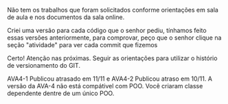 Não tem os trabalhos que foram solicitados conforme orientações em sala de aula e nos documentos da sala online.

Criei uma versão para cada código que o senhor pediu, tínhamos feito essas versões anteriormente, para comprovar, peço que o senhor clique na seção "atividade" para ver cada commit que fizemos

Certo! Atenção nas próximas. Seguir as orientações para utilizar o histório de versionamento do GIT.

AVA4-1 Publicou atrasado em 11/11 e AVA4-2 Publicou atraso em 10/11. A versão da AVA-4 não está compátivel com POO. Você criaram classe dependente dentre de um único POO.
